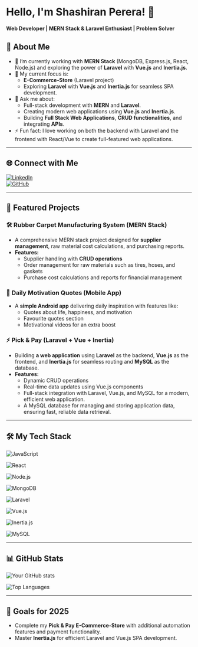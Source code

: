 # Hello, I'm Shashiran Perera! 👋  
**Web Developer | MERN Stack & Laravel Enthusiast | Problem Solver** 

## 🚀 About Me
- 🌱 I’m currently working with **MERN Stack** (MongoDB, Express.js, React, Node.js) and exploring the power of **Laravel** with **Vue.js** and **Inertia.js**.
- 🔭 My current focus is:
  - **E-Commerce-Store** (Laravel project)
  - Exploring **Laravel** with **Vue.js** and **Inertia.js** for seamless SPA development.
- 💬 Ask me about:
  - Full-stack development with **MERN** and **Laravel**.
  - Creating modern web applications using **Vue.js** and **Inertia.js**.
  - Building **Full  Stack Web Applications**, **CRUD functionalities**, and integrating **APIs**.
- ⚡ Fun fact: I love working on both the backend with Laravel and the frontend with React/Vue to create full-featured web applications.

---

## 🌐 Connect with Me
[![LinkedIn](https://img.shields.io/badge/LinkedIn-%230077B5.svg?style=flat&logo=linkedin&logoColor=white)](www.linkedin.com/in/shashiran-perera-b15513283)  
[![GitHub](https://img.shields.io/badge/GitHub-%23181717.svg?style=flat&logo=github&logoColor=white)](https://github.com/Shashiran1124)  

---

## 📂 Featured Projects
### 🛠 **Rubber Carpet Manufacturing System** (MERN Stack)  
- A comprehensive MERN stack project designed for **supplier management**, raw material cost calculations, and purchasing reports.  
- **Features:**
  - Supplier handling with **CRUD operations**
  - Order management for raw materials such as tires, hoses, and gaskets
  - Purchase cost calculations and reports for financial management

### 🌟 **Daily Motivation Quotes (Mobile App)**  
- A **simple Android app** delivering daily inspiration with features like:
  - Quotes about life, happiness, and motivation
  - Favourite quotes section
  - Motivational videos for an extra boost

### ⚡ **Pick & Pay** (Laravel + Vue + Inertia)  
- Building **a web application** using **Laravel** as the backend, **Vue.js** as the frontend, and **Inertia.js** for seamless routing and **MySQL** as the database.
- **Features:**
  - Dynamic CRUD operations
  - Real-time data updates using Vue.js components
  - Full-stack integration with Laravel, Vue.js, and MySQL for a modern, efficient web application.
  - A MySQL database for managing and storing application data, ensuring fast, reliable data retrieval.


---


## 🛠 My Tech Stack
<!-- JavaScript -->
![JavaScript](https://img.shields.io/badge/JavaScript-%23F7DF1E.svg?style=flat&logo=javascript&logoColor=black)
<!-- React -->
![React](https://img.shields.io/badge/React-%2320232a.svg?style=flat&logo=react&logoColor=%2361DAFB)
<!-- Node.js -->
![Node.js](https://img.shields.io/badge/Node.js-%2343853D.svg?style=flat&logo=node.js&logoColor=white)
<!-- MongoDB -->
![MongoDB](https://img.shields.io/badge/MongoDB-%234ea94b.svg?style=flat&logo=mongodb&logoColor=white)
<!-- Laravel -->
![Laravel](https://img.shields.io/badge/Laravel-%23FF2D20.svg?style=flat&logo=laravel&logoColor=white)
<!-- Vue.js -->
![Vue.js](https://img.shields.io/badge/Vue.js-%232C3E50.svg?style=flat&logo=vue.js&logoColor=4FC08D)
<!-- Inertia.js -->
![Inertia.js](https://img.shields.io/badge/Inertia.js-%234E8C4F.svg?style=flat&logo=inertia.js&logoColor=white)
<!-- MySQL -->
![MySQL](https://img.shields.io/badge/MySQL-%2300f.svg?style=flat&logo=mysql&logoColor=white)



---

## 📊 GitHub Stats
![Your GitHub stats](https://github-readme-stats.vercel.app/api?username=Shashiran1124&show_icons=true&theme=radical) 

![Top Languages](https://github-readme-stats.vercel.app/api/top-langs/?username=Shashiran1124&layout=compact)


---

## 🎯 Goals for 2025
- Complete my **Pick & Pay E-Commerce-Store** with additional automation features and payment functionality.
- Master **Inertia.js** for efficient Laravel and Vue.js SPA development.


